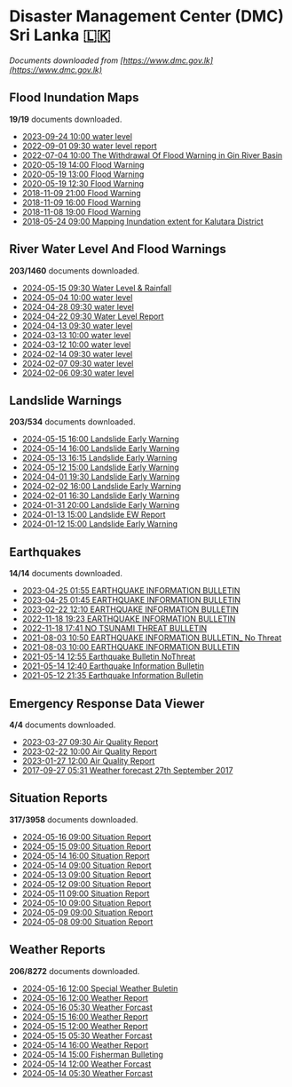 # Disaster Management Center (DMC) Sri Lanka :sri_lanka:

*Documents downloaded from [https://www.dmc.gov.lk](https://www.dmc.gov.lk)*

## Flood Inundation Maps

**19/19** documents downloaded.

* [2023-09-24 10:00 water level](data/flood-inundation-maps/20230924.1000.water-level.pdf)
* [2022-09-01 09:30 water level report](data/flood-inundation-maps/20220901.0930.water-level-report.pdf)
* [2022-07-04 10:00 The  Withdrawal Of Flood Warning in Gin River Basin](data/flood-inundation-maps/20220704.1000.the-withdrawal-of-flood-warning-in-gin-river-basin.pdf)
* [2020-05-19 14:00 Flood Warning](data/flood-inundation-maps/20200519.1400.flood-warning.pdf)
* [2020-05-19 13:00 Flood Warning](data/flood-inundation-maps/20200519.1300.flood-warning.pdf)
* [2020-05-19 12:30 Flood Warning](data/flood-inundation-maps/20200519.1230.flood-warning.pdf)
* [2018-11-09 21:00 Flood Warning](data/flood-inundation-maps/20181109.2100.flood-warning.PDF)
* [2018-11-09 16:00 Flood Warning](data/flood-inundation-maps/20181109.1600.flood-warning.PDF)
* [2018-11-08 19:00 Flood Warning](data/flood-inundation-maps/20181108.1900.flood-warning.PDF)
* [2018-05-24 09:00 Mapping Inundation extent for Kalutara District](data/flood-inundation-maps/20180524.0900.mapping-inundation-extent-for-kalutara-district.pdf)

## River Water Level And Flood Warnings

**203/1460** documents downloaded.

* [2024-05-15 09:30 Water Level & Rainfall](data/river-water-level-and-flood-warnings/20240515.0930.water-level-rainfall.pdf)
* [2024-05-04 10:00 water level](data/river-water-level-and-flood-warnings/20240504.1000.water-level.pdf)
* [2024-04-28 09:30 water level](data/river-water-level-and-flood-warnings/20240428.0930.water-level.pdf)
* [2024-04-22 09:30 Water Level Report](data/river-water-level-and-flood-warnings/20240422.0930.water-level-report.pdf)
* [2024-04-13 09:30 water level](data/river-water-level-and-flood-warnings/20240413.0930.water-level.pdf)
* [2024-03-13 10:00 water level](data/river-water-level-and-flood-warnings/20240313.1000.water-level.pdf)
* [2024-03-12 10:00 water level](data/river-water-level-and-flood-warnings/20240312.1000.water-level.pdf)
* [2024-02-14 09:30 water level](data/river-water-level-and-flood-warnings/20240214.0930.water-level.pdf)
* [2024-02-07 09:30 water level](data/river-water-level-and-flood-warnings/20240207.0930.water-level.pdf)
* [2024-02-06 09:30 water level](data/river-water-level-and-flood-warnings/20240206.0930.water-level.pdf)

## Landslide Warnings

**203/534** documents downloaded.

* [2024-05-15 16:00 Landslide Early Warning](data/landslide-warnings/20240515.1600.landslide-early-warning.pdf)
* [2024-05-14 16:00 Landslide Early Warning](data/landslide-warnings/20240514.1600.landslide-early-warning.pdf)
* [2024-05-13 16:15 Landslide Early Warning](data/landslide-warnings/20240513.1615.landslide-early-warning.pdf)
* [2024-05-12 15:00 Landslide Early Warning](data/landslide-warnings/20240512.1500.landslide-early-warning.pdf)
* [2024-04-01 19:30 Landslide Early Warning](data/landslide-warnings/20240401.1930.landslide-early-warning.pdf)
* [2024-02-02 16:00 Landslide Early Warning](data/landslide-warnings/20240202.1600.landslide-early-warning.pdf)
* [2024-02-01 16:30 Landslide Early Warning](data/landslide-warnings/20240201.1630.landslide-early-warning.pdf)
* [2024-01-31 20:00 Landslide Early Warning](data/landslide-warnings/20240131.2000.landslide-early-warning.pdf)
* [2024-01-13 15:00 Landslide EW Report](data/landslide-warnings/20240113.1500.landslide-ew-report.pdf)
* [2024-01-12 15:00 Landslide Early Warning](data/landslide-warnings/20240112.1500.landslide-early-warning.pdf)

## Earthquakes

**14/14** documents downloaded.

* [2023-04-25 01:55 EARTHQUAKE INFORMATION BULLETIN](data/earthquakes/20230425.0155.earthquake-information-bulletin.pdf)
* [2023-04-25 01:45 EARTHQUAKE INFORMATION BULLETIN](data/earthquakes/20230425.0145.earthquake-information-bulletin.pdf)
* [2023-02-22 12:10 EARTHQUAKE INFORMATION BULLETIN](data/earthquakes/20230222.1210.earthquake-information-bulletin.pdf)
* [2022-11-18 19:23 EARTHQUAKE INFORMATION BULLETIN](data/earthquakes/20221118.1923.earthquake-information-bulletin.pdf)
* [2022-11-18 17:41 NO TSUNAMI THREAT BULLETIN](data/earthquakes/20221118.1741.no-tsunami-threat-bulletin.pdf)
* [2021-08-03 10:50 EARTHQUAKE INFORMATION BULLETIN_ No Threat](data/earthquakes/20210803.1050.earthquake-information-bulletin_-no-threat.pdf)
* [2021-08-03 10:00 EARTHQUAKE INFORMATION BULLETIN](data/earthquakes/20210803.1000.earthquake-information-bulletin.pdf)
* [2021-05-14 12:55 Earthquake Bulletin NoThreat](data/earthquakes/20210514.1255.earthquake-bulletin-nothreat.pdf)
* [2021-05-14 12:40 Earthquake Information Bulletin](data/earthquakes/20210514.1240.earthquake-information-bulletin.pdf)
* [2021-05-12 21:35 Earthquake Information Bulletin](data/earthquakes/20210512.2135.earthquake-information-bulletin.pdf)

## Emergency Response Data Viewer

**4/4** documents downloaded.

* [2023-03-27 09:30 Air Quality Report](data/emergency-response-data-viewer/20230327.0930.air-quality-report.pdf)
* [2023-02-22 10:00 Air Quality Report](data/emergency-response-data-viewer/20230222.1000.air-quality-report.pdf)
* [2023-01-27 12:00 Air Quality Report](data/emergency-response-data-viewer/20230127.1200.air-quality-report.pdf)
* [2017-09-27 05:31 Weather forecast 27th September 2017](data/emergency-response-data-viewer/20170927.0531.weather-forecast-27th-september-2017.pdf)

## Situation Reports

**317/3958** documents downloaded.

* [2024-05-16 09:00 Situation Report](data/situation-reports/20240516.0900.situation-report.pdf)
* [2024-05-15 09:00 Situation Report](data/situation-reports/20240515.0900.situation-report.pdf)
* [2024-05-14 16:00 Situation Report](data/situation-reports/20240514.1600.situation-report.pdf)
* [2024-05-14 09:00 Situation Report](data/situation-reports/20240514.0900.situation-report.pdf)
* [2024-05-13 09:00 Situation Report](data/situation-reports/20240513.0900.situation-report.pdf)
* [2024-05-12 09:00 Situation Report](data/situation-reports/20240512.0900.situation-report.pdf)
* [2024-05-11 09:00 Situation Report](data/situation-reports/20240511.0900.situation-report.pdf)
* [2024-05-10 09:00 Situation Report](data/situation-reports/20240510.0900.situation-report.pdf)
* [2024-05-09 09:00 Situation Report](data/situation-reports/20240509.0900.situation-report.pdf)
* [2024-05-08 09:00 Situation Report](data/situation-reports/20240508.0900.situation-report.pdf)

## Weather Reports

**206/8272** documents downloaded.

* [2024-05-16 12:00 Special Weather Buletin](data/weather-reports/20240516.1200.special-weather-buletin.pdf)
* [2024-05-16 12:00 Weather Report](data/weather-reports/20240516.1200.weather-report.pdf)
* [2024-05-16 05:30 Weather Forcast](data/weather-reports/20240516.0530.weather-forcast.pdf)
* [2024-05-15 16:00 Weather Report](data/weather-reports/20240515.1600.weather-report.pdf)
* [2024-05-15 12:00 Weather Report](data/weather-reports/20240515.1200.weather-report.pdf)
* [2024-05-15 05:30 Weather Forcast](data/weather-reports/20240515.0530.weather-forcast.pdf)
* [2024-05-14 16:00 Weather Report](data/weather-reports/20240514.1600.weather-report.pdf)
* [2024-05-14 15:00 Fisherman Bulleting](data/weather-reports/20240514.1500.fisherman-bulleting.pdf)
* [2024-05-14 12:00 Weather Forcast](data/weather-reports/20240514.1200.weather-forcast.pdf)
* [2024-05-14 05:30 Weather Forcast](data/weather-reports/20240514.0530.weather-forcast.pdf)
